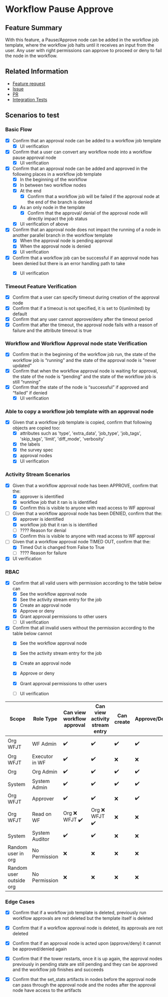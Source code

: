 # Workflow Pause Approve

## Feature Summary
With this feature, a Pause/Approve node can be added in the workflow job template, where the workflow job halts until it receives an input from the user.
Any user with right permissions can approve to proceed or deny to fail the node in the workflow.

## Related Information
* [Feature request](https://github.com/ansible/awx/issues/1206)
* [Issue](https://github.com/ansible/tower-qa/issues/3401)
* [PR](https://github.com/ansible/awx/pull/4264)
* [Integration Tests](https://github.com/ansible/tower-qa/pull/3801)

## Scenarios to test

### Basic Flow

- [x] Confirm that an approval node can be added to a workflow job template
    - [x] UI verification
- [x] Confirm that a user can convert any workflow node into a workflow pause approval node
    - [x] UI verification
- [x] Confirm that an approval node can be added and approved in the following places in a workflow job template
    - [x] In the beginning of the workflow
    - [x] In between two workflow nodes
    - [x] At the end
        - [x] Confirm that a workflow job will be failed if the approval node at the end of the branch is denied
    - [x] As an only node in the template
        - [x] Confirm that the approval/ denial of the approval node will directly impact the job status
    - [x] UI verification of above
- [x] Confirm that an approval node does not impact the running of a node in another parallel branch in the workflow template
    - [x] When the approval node is pending approval
    - [x] When the approval node is denied
    - [x] UI verification
- [x] Confirm that a workflow job can be successful if an approval node has been denied but there is an error handling path to take
    - [x] UI verification


### Timeout Feature Verification

- [x] Confirm that a user can specify timeout during creation of the approval node
- [x] Confirm that if a timeout is not specified, it is set to 0(unlimited) by default
- [x] Confirm that any user cannot approve/deny after the timeout period
- [x] Confirm that after the timeout, the approval node fails with a reason of failure and the attribute timeout is true

### Workflow and Workflow Approval node state Verification

- [x] Confirm that in the beginning of the workflow job run, the state of the workflow job is “running” and the state of the approval node is “never updated”
- [x] Confirm that when the workflow approval node is waiting for approval, the state of the node is “pending” and the state of the workflow job is still “running”
- [x] Confirm that the state of the node is “successful” if approved and “failed” if denied
    - [x] UI verification

### Able to copy a workflow job template with an approval node

- [x] Given that a workflow job template is copied, confirm that following objects are copied too:
    - [x] attributes such as 'type', 'extra_data', 'job_type', 'job_tags', 'skip_tags', 'limit', 'diff_mode', 'verbosity'
    - [x] the labels
    - [x] the survey spec
    - [x] approval nodes
    - [x] UI verification

### Activity Stream Scenarios

- [x] Given that a workflow approval node has been APPROVE, confirm that the:
    - [x] approver is identified
    - [x] workflow job that it ran is is identified
    - [x] Confirm this is visible to anyone with read access to WF approval
- [ ] Given that a workflow approval node has been DENIED, confirm that the:
    - [x] approver is identified
    - [x] workflow job that it ran is is identified
    - [ ] ???? Reason for denial
    - [x] Confirm this is visible to anyone with read access to WF approval
- [ ] Given that a workflow approval node TIMED OUT, confirm that the:
    - [x] Timed Out is changed from False to True
    - [ ] ???? Reason for failure
- [x] UI verification

### RBAC

- [x] Confirm that all valid users with permission according to the table below can
    - [x] See the workflow approval node
    - [x] See the activity stream entry for the job
    - [x] Create an approval node
    - [x] Approve or deny
    - [x] Grant approval permissions to other users
    - [ ] UI verification
- [x] Confirm that all invalid users without the permission according to the table below cannot
    - [x] See the workflow approval node
    - [x] See the activity stream entry for the job
    - [x] Create an approval node
    - [x] Approve or deny
    - [x] Grant approval permissions to other users
    - [ ] UI verification


| Scope  | Role Type | Can view workflow approval  | Can view activity stream entry | Can create  | Approve/Deny |Grant approval  |
| ------------- | ------------- | ------------- | ------------- | ------------- | ------------- | ------------- |
| Org <br> WFJT | WF Admin | ✔️ | ✔️ | ✔️ | ✔️ | Org ❌ <br> WFJT ✔️ |
| Org <br> WFJT | Executor in WF | ✔️ | ✔️ | ❌ | ❌ | ❌ |
| Org | Org Admin | ✔️ | ✔️ | ✔️ | ✔️ | ✔️ |
| System | System Admin | ✔️ | ✔️ | ✔️ | ✔️ | ✔️ |
| Org <br> WFJT | Approver | ✔️ | ✔️ | ❌️ | ✔️ | ❌ |
| Org <br> WFJT | Read on WF | Org ❌ <br> WFJT ✔️ | Org ❌ <br> WFJT ✔️ | ❌ | ❌ | ❌ |
| System | System Auditor | ✔️ | ✔️ | ❌ | ❌ | ❌ |
| Random user in org | No Permission | ❌ | ❌ | ❌ | ❌ | ❌ |
| Random user outside org | No Permission | ❌ | ❌ | ❌ | ❌ | ❌ |

### Edge Cases

- [x] Confirm that if a workflow job template is deleted, previously run workflow approvals are not deleted but the template itself is deleted
- [x] Confirm that if a workflow approval node is deleted, its approvals are not deleted
- [x] Confirm that if an approval node is acted upon (approve/deny) it cannot be approved/denied again
- [x] Confirm that if the tower restarts, once it is up again, the approval nodes previously in pending state are still pending and they can be approved and the workflow job finishes and succeeds
- [x] Confirm that the set_stats artifacts in nodes before the approval node can pass through the approval node and the nodes after the approval node have access to the artifacts

